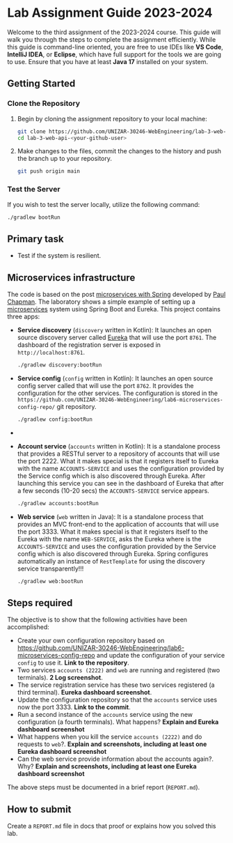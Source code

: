 # Lab Assignment Guide 2023-2024

Welcome to the third assignment of the 2023-2024 course.
This guide will walk you through the steps to complete the assignment efficiently.
While this guide is command-line oriented, you are free to use IDEs like **VS Code**, **IntelliJ IDEA**, or **Eclipse**,
which have full support for the tools we are going to use.
Ensure that you have at least **Java 17** installed on your system.

## Getting Started

### Clone the Repository

1. Begin by cloning the assignment repository to your local machine:

    ```bash
    git clone https://github.com/UNIZAR-30246-WebEngineering/lab-3-web-api-<your-github-user>.git
    cd lab-3-web-api-<your-github-user>
    ```

2. Make changes to the files, commit the changes to the history and push the branch up to your repository.

    ```bash
    git push origin main
    ```

### Test the Server

If you wish to test the server locally, utilize the following command:

```bash
./gradlew bootRun
```

## Primary task

- Test if the system is resilient.

## Microservices infrastructure

The code is based on the post [microservices with Spring](https://spring.io/blog/2015/07/14/microservices-with-spring)
developed by [Paul Chapman](https://github.com/paulc4). The laboratory shows a simple example of setting up
a [microservices](http://martinfowler.com/articles/microservices.html) system using Spring Boot and Eureka. This project
contains three apps:

- **Service discovery** (`discovery` written in Kotlin):
  It launches an open source discovery server called [Eureka](https://github.com/Netflix/eureka) that will use the port
  `8761`. The dashboard of the registration server is exposed in `http://localhost:8761`.

  ```bash
  ./gradlew discovery:bootRun
  ```

- **Service config** (`config` written in Kotlin):
  It launches an open source config server called that will use the port `8762`.
  It provides the configuration for the other services. 
  The configuration is stored in the `https://github.com/UNIZAR-30246-WebEngineering/lab6-microservices-config-repo/` 
  git repository.

  ```bash
  ./gradlew config:bootRun
  ```
- 
- **Account service** (`accounts` written in Kotlin):
  It is a standalone process that provides a RESTful server to a repository of accounts that will use the port 2222.
  What it makes special is that it registers itself to Eureka with the name `ACCOUNTS-SERVICE` and uses
  the configuration provided by the Service config which is also discovered through Eureka. After launching this
  service you can see in the dashboard of Eureka that after a few seconds (10-20 secs) the `ACCOUNTS-SERVICE` service
  appears.

  ```bash
  ./gradlew accounts:bootRun
  ```

- **Web service** (`web` written in Java):
  It is a standalone process that provides an MVC front-end to the application of accounts that will use the port 3333.
  What it makes special is that it registers itself to the Eureka with the name `WEB-SERVICE`, asks the Eureka where
  is the `ACCOUNTS-SERVICE` and uses the configuration provided by the Service config which is also discovered through 
  Eureka. Spring configures automatically an instance of `RestTemplate` for using the discovery service transparently!!!

  ```bash
  ./gradlew web:bootRun
  ```

## Steps required

The objective is to show that the following activities have been accomplished:

- Create your own configuration repository based on <https://github.com/UNIZAR-30246-WebEngineering/lab6-microservices-config-repo>
  and update the configuration of your service `config` to use it. **Link to the repository**.
- Two services `accounts (2222)` and `web` are running and registered (two terminals). **2 Log screenshot**.
- The service registration service has these two services registered (a third terminal). **Eureka dashboard screenshot**.
- Update the configuration repository so that the `accounts` service uses now the port 3333. **Link to the commit**.
- Run a second instance of the `accounts` service using the new configuration (a fourth terminals). What happens? **Explain and Eureka dashboard screenshot**
- What happens when you kill the service `accounts (2222)` and do requests to `web`?. **Explain and screenshots, including at least one Eureka dashboard screenshot** 
- Can the web service provide information about the accounts again?. Why? **Explain and screenshots, including at least one Eureka dashboard screenshot** 

The above steps must be documented in a brief report (`REPORT.md`).

## How to submit

Create a `REPORT.md` file in docs that proof or explains how you solved this lab.
